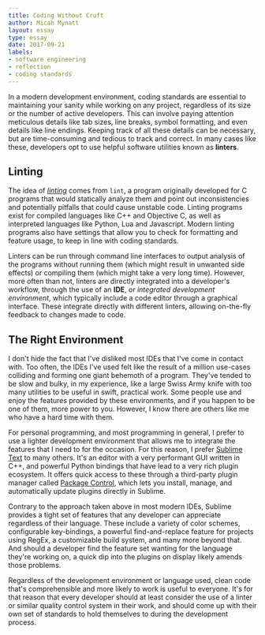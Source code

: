 ```yaml
---
title: Coding Without Cruft
author: Micah Mynatt
layout: essay
type: essay
date: 2017-09-21
labels:
- software engineering
- reflection
- coding standards
---
```


In a modern development environment, coding standards are essential to maintaining your sanity while working on any project, regardless of its size or the number of active developers. This can involve paying attention meticulous details like tab sizes, line breaks, symbol formatting, and even details like line endings. Keeping track of all these details can be necessary, but are time-consuming and tedious to track and correct. In many cases like these, developers opt to use helpful software utilities known as **linters**.

## Linting

The idea of [*linting*](https://en.wikipedia.org/wiki/Lint_(software)) comes from `lint`, a program originally developed for C programs that would statically analyze them and point out inconsistencies and potentially pitfalls that could cause unstable code. Linting programs exist for compiled languages like C++ and Objective C, as well as interpreted languages like Python, Lua and Javascript. Modern linting programs also have settings that allow you to check for formatting and feature usage, to keep in line with coding standards.

Linters can be run through command line interfaces to output analysis of the programs without running them (which might result in unwanted side effects) or compiling them (which might take a very long time). However, more often than not, linters are directly integrated into a developer's workflow, through the use of an **IDE**, or *integrated development environment*, which typically include a code editor through a graphical interface. These integrate directly with different linters, allowing on-the-fly feedback to changes made to code.
 
## The Right Environment

I don't hide the fact that I've disliked most IDEs that I've come in contact with. Too often, the IDEs I've used felt like the result of a million use-cases colliding and forming one giant behemoth of a program. They've tended to be slow and bulky, in my experience, like a large Swiss Army knife with too many utilities to be useful in swift, practical work. Some people use and enjoy the features provided by these environments, and if you happen to be one of them, more power to you. However, I know there are others like me who have a hard time with them.

For personal programming, and most programming in general, I prefer to use a lighter development environment that allows me to integrate the features that I need to for the occasion. For this reason, I prefer [Sublime Text](http://sublimetext.com) to many others. It's an editor with a very performant GUI written in C++, and powerful Python bindings that have lead to a very rich plugin ecosystem. It offers quick access to these through a third-party plugin manager called [Package Control](https://packagecontrol.io/), which lets you install, manage, and automatically update plugins directly in Sublime. 

Contrary to the approach taken above in most modern IDEs, Sublime provides a tight set of features that any developer can appreciate regardless of their language. These include a variety of color schemes, configurable key-bindings, a powerful find-and-replace feature for projects using RegEx, a customizable build system, and many more beyond that. And should a developer find the feature set wanting for the language they're working on, a quick dip into the plugins on display likely amends those problems.

Regardless of the development environment or language used, clean code that's comprehensible and more likely to work is useful to everyone. It's for that reason that every developer should at least consider the use of a linter or similar quality control system in their work, and should come up with their own set of standards to hold themselves to during the development process.